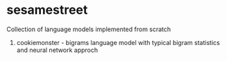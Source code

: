 # sesamestreet
Collection of language models implemented from scratch
1. cookiemonster - bigrams language model with typical bigram statistics and neural network approch
